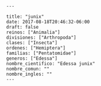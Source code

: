 
      ---

      title: "junix"
      date: 2017-08-18T20:46:32-06:00
      draft: false
      reinos: ["Animalia"]
      divisiones: ["Arthropoda"]
      clases: ["Insecta"]
      ordenes: ["Hemiptera"]
      familias: ["Pentatomidae"]
      generos: ["Edessa"]
      nombre_cientifico: "Edessa junix"
      nombre_comun: ""
      nombre_ingles: ""
      ---

      